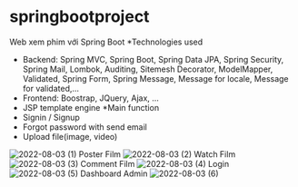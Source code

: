 # springbootproject
Web xem phim với Spring Boot
*Technologies used
- Backend: Spring MVC, Spring Boot, Spring Data JPA, Spring Security, Spring Mail, Lombok, Auditing, Sitemesh Decorator, ModelMapper, Validated,
           Spring Form, Spring Message, Message for locale, Message for validated,...
- Frontend: Boostrap, JQuery, Ajax, ...
- JSP template engine
*Main function
- Signin / Signup
- Forgot password with send email
- Upload file(image, video)

![2022-08-03 (1)](https://user-images.githubusercontent.com/82626385/182619485-0ac4b089-3d00-4cb3-b3b3-50e8acd88002.png)
Poster Film
![2022-08-03 (2)](https://user-images.githubusercontent.com/82626385/182619751-38468ddf-8f9a-44ca-a93d-ee07996b3bc2.png)
Watch Film
![2022-08-03 (3)](https://user-images.githubusercontent.com/82626385/182619815-2a053f35-6265-4acf-b509-2f41b780ae20.png)
Comment Film
![2022-08-03 (4)](https://user-images.githubusercontent.com/82626385/182619871-058a6659-3ecf-4c96-bb05-4bd5f83216cc.png)
Login
![2022-08-03 (5)](https://user-images.githubusercontent.com/82626385/182619928-a89b6984-11c4-4db8-90db-ee297ad3ac05.png)
Dashboard Admin
![2022-08-03 (6)](https://user-images.githubusercontent.com/82626385/182619985-e97192b2-5af7-4e8a-babc-1f0ba7bfb3b3.png)

